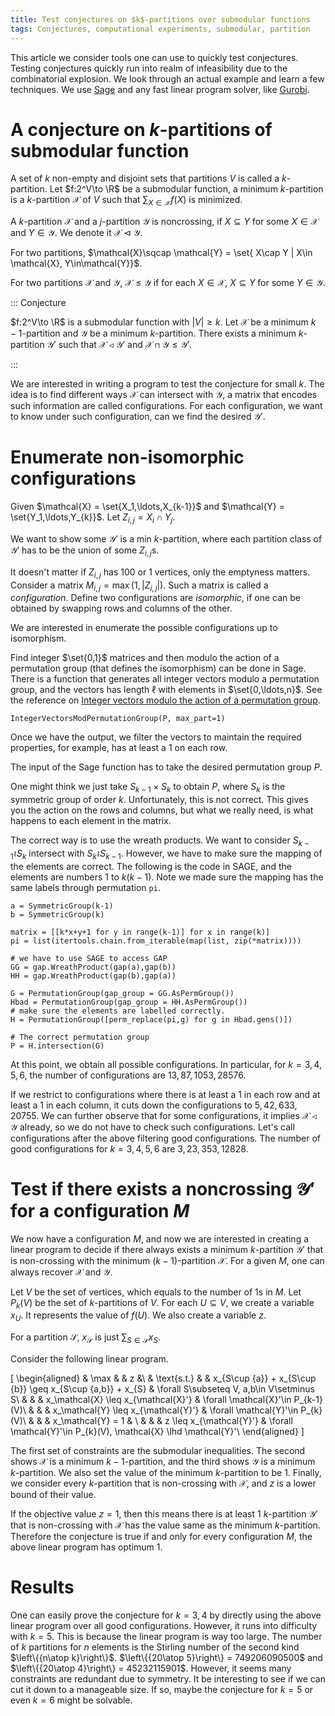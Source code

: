 ```yaml
---
title: Test conjectures on $k$-partitions over submodular functions
tags: Conjectures, computational experiments, submodular, partition
---
```


This article we consider tools one can use to quickly test conjectures. Testing conjectures quickly run into realm of infeasibility due to the combinatorial explosion. We look through an actual example and learn a few techniques. We use [Sage](https://www.sagemath.org/) and any fast linear program solver, like [Gurobi](https://www.gurobi.com/). 

# A conjecture on $k$-partitions of submodular function

A set of $k$ non-empty and disjoint sets that partitions $V$ is called a $k$-partition.
Let $f:2^V\to \R$ be a submodular function, a minimum $k$-partition is a $k$-partition $\mathcal{X}$ of $V$ such that $\sum_{X\in \mathcal{X}} f(X)$ is minimized.

A $k$-partition $\mathcal{X}$ and a $j$-partition $\mathcal{Y}$ is noncrossing, if $X\subseteq Y$ for some $X\in \mathcal{X}$ and $Y\in \mathcal{Y}$. We denote it $\mathcal{X}\lhd\mathcal{Y}$.

For two partitions, $\mathcal{X}\sqcap \mathcal{Y} = \set{ X\cap Y | X\in \mathcal{X}, Y\in\mathcal{Y}}$.

For two partitions $\mathcal{X}$ and $\mathcal{Y}$, $\mathcal{X}\leq \mathcal{Y}$ if for each $X\in\mathcal{X}$, $X\subseteq Y$ for some $Y\in\mathcal{Y}$.

::: Conjecture

  $f:2^V\to \R$ is a submodular function with $|V|\geq k$. Let $\mathcal{X}$ be a minimum $k-1$-partition and $\mathcal{Y}$ be a minimum $k$-partition. There exists a minimum $k$-partition $\mathcal{Y}'$ such that $\mathcal{X}\lhd \mathcal{Y}'$ and $\mathcal{X}\sqcap \mathcal{Y} \leq \mathcal{Y}'$.

:::

We are interested in writing a program to test the conjecture for small $k$.
The idea is to find different ways $\mathcal{X}$ can intersect with $\mathcal{Y}$, a matrix that encodes such information are called configurations. For each configuration, we want to know under such configuration, can we find the desired $\mathcal{Y}'$.

# Enumerate non-isomorphic configurations

Given $\mathcal{X} = \set{X_1,\ldots,X_{k-1}}$ and $\mathcal{Y} = \set{Y_1,\ldots,Y_{k}}$. Let $Z_{i,j} = X_i\cap Y_j$.

We want to show some $\mathcal{Y}'$ is a min $k$-partition, where each partition class of $\mathcal{Y}'$ has to be the union of some $Z_{i,j}$s. 

It doesn't matter if $Z_{i,j}$ has $100$ or $1$ vertices, only the emptyness matters. Consider a matrix $M_{i,j} = \max(1,|Z_{i,j}|)$. Such a matrix is called a _configuration_. 
Define two configurations are _isomorphic_, if one can be obtained by swapping rows and columns of the other. 

We are interested in enumerate the possible configurations up to isomorphism.

Find integer $\set{0,1}$ matrices and then modulo the action of a permutation group (that defines the isomorphism) can be done in Sage. There is a function that generates all integer vectors modulo a permutation group, and the vectors has length $\ell$ with elements in $\set{0,\ldots,n}$. See the reference on [Integer vectors modulo the action of a permutation group](https://doc.sagemath.org/html/en/reference/combinat/sage/combinat/integer_vectors_mod_permgroup.html). 
    
    IntegerVectorsModPermutationGroup(P, max_part=1)

Once we have the output, we filter the vectors to maintain the required properties, for example, has at least a $1$ on each row.

The input of the Sage function has to take the desired permutation group $P$. 

One might think we just take $S_{k-1}\times S_k$ to obtain $P$, where $S_k$ is the symmetric group of order $k$. Unfortunately, this is not correct. This gives you the action on the rows and columns, but what we really need, is what happens to each element in the matrix. 

The correct way is to use the wreath products. We want to consider $S_{k-1} \wr S_k$ intersect with $S_k \wr S_{k-1}$. However, we have to make sure the mapping of the elements are correct. The following is the code in SAGE, and the elements are numbers $1$ to $k(k-1)$. Note we made sure the mapping has the same labels through permutation `pi`.

    a = SymmetricGroup(k-1)
    b = SymmetricGroup(k)
    
    matrix = [[k*x+y+1 for y in range(k-1)] for x in range(k)]
    pi = list(itertools.chain.from_iterable(map(list, zip(*matrix))))
    
    # we have to use SAGE to access GAP
    GG = gap.WreathProduct(gap(a),gap(b))
    HH = gap.WreathProduct(gap(b),gap(a))
    
    G = PermutationGroup(gap_group = GG.AsPermGroup())
    Hbad = PermutationGroup(gap_group = HH.AsPermGroup())
    # make sure the elements are labelled correctly.
    H = PermutationGroup([perm_replace(pi,g) for g in Hbad.gens()])
    
    # The correct permutation group
    P = H.intersection(G)

At this point, we obtain all possible configurations. In particular, for $k=3,4,5,6$, the number of configurations are $13, 87, 1053, 28576$.

If we restrict to configurations where there is at least a $1$ in each row and at least a $1$ in each column, it cuts down the configurations to $5,42,633,20755$. We can further observe that for some configurations, it implies $\mathcal{X}\lhd \mathcal{Y}$ already, so we do not have to check such configurations.
Let's call configurations after the above filtering good configurations. The number of good configurations for $k=3,4,5,6$ are $3, 23, 353, 12828$. 

# Test if there exists a noncrossing $\mathcal{Y}'$ for a configuration $M$

We now have a configuration $M$, and now we are interested in creating a linear program to decide if there always exists a minimum $k$-partition $\mathcal{Y}'$ that is non-crossing with the minimum $(k-1)$-partition $\mathcal{X}$. For a given $M$, one can always recover $\mathcal{X}$ and $\mathcal{Y}$.

Let $V$ be the set of vertices, which equals to the number of $1$s in $M$. Let $P_k(V)$ be the set of $k$-partitions of $V$. For each $U\subseteq V$, we create a variable $x_U$. It represents the value of $f(U)$. We also create a variable $z$.

For a partition $\mathcal{S}$, $x_\mathcal{S}$ is just $\sum_{S\in \mathcal{S}} x_S$.

Consider the following linear program. 

\[
\begin{aligned}
& \max        & & z &\\
& \text{s.t.} & & x_{S\cup \{a\}} + x_{S\cup \{b\}} \geq x_{S\cup \{a,b\}} + x_{S} & \forall S\subseteq V, a,b\in V\setminus S\\
&             & & x_\mathcal{X} \leq x_{\mathcal{X}'} & \forall \mathcal{X}'\in P_{k-1}(V)\\
&             & & x_\mathcal{Y} \leq x_{\mathcal{Y}'} & \forall \mathcal{Y}'\in P_{k}(V)\\
&             & & x_\mathcal{Y} = 1 & \\
&             & & z \leq x_{\mathcal{Y}'} & \forall \mathcal{Y}'\in P_{k}(V), \mathcal{X} \lhd \mathcal{Y}'\\
\end{aligned}
\]

The first set of constraints are the submodular inequalities. The second shows $\mathcal{X}$ is a minimum $k-1$-partition, and the third shows $\mathcal{Y}$ is a minimum $k$-partition. We also set the value of the minimum $k$-partition to be $1$. Finally, we consider every $k$-partition that is non-crossing with $\mathcal{X}$, and $z$ is a lower bound of their value.

If the objective value $z=1$, then this means there is at least $1$ $k$-partition $\mathcal{Y}'$ that is non-crossing with $\mathcal{X}$ has the value same as the minimum $k$-partition. Therefore the conjecture is true if and only for every configuration $M$, the above linear program has optimum $1$.

# Results

One can easily prove the conjecture for $k=3,4$ by directly using the above linear program over all good configurations. However, it runs into difficulty with $k=5$. This is because the linear program is way too large. The number of $k$ partitions for $n$ elements is the Stirling number of the second kind $\left\{{n\atop k}\right\}$.
$\left\{{20\atop 5}\right\} = 749206090500$ and $\left\{{20\atop 4}\right\} = 45232115901$. However, it seems many constraints are redundant due to symmetry. It be interesting to see if we can cut it down to a manageable size. If so, maybe the conjecture for $k=5$ or even $k=6$ might be solvable.
